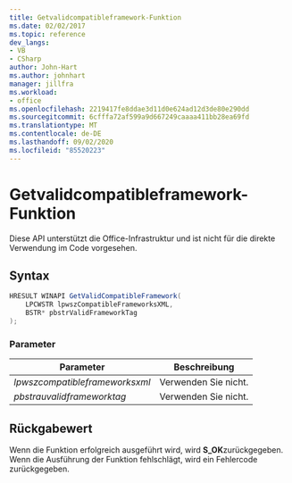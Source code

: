 ```yaml
---
title: Getvalidcompatibleframework-Funktion
ms.date: 02/02/2017
ms.topic: reference
dev_langs:
- VB
- CSharp
author: John-Hart
ms.author: johnhart
manager: jillfra
ms.workload:
- office
ms.openlocfilehash: 2219417fe8ddae3d11d0e624ad12d3de80e290dd
ms.sourcegitcommit: 6cfffa72af599a9d667249caaaa411bb28ea69fd
ms.translationtype: MT
ms.contentlocale: de-DE
ms.lasthandoff: 09/02/2020
ms.locfileid: "85520223"
---
```

# <a name="getvalidcompatibleframework-function"></a>Getvalidcompatibleframework-Funktion
  Diese API unterstützt die Office-Infrastruktur und ist nicht für die direkte Verwendung im Code vorgesehen.

## <a name="syntax"></a>Syntax

```csharp
HRESULT WINAPI GetValidCompatibleFramework(
    LPCWSTR lpwszCompatibleFrameworksXML,
    BSTR* pbstrValidFrameworkTag
);
```

### <a name="parameters"></a>Parameter

|Parameter|Beschreibung|
|---------------|-----------------|
|*lpwszcompatibleframeworksxml*|Verwenden Sie nicht.|
|*pbstrauvalidframeworktag*|Verwenden Sie nicht.|

## <a name="return-value"></a>Rückgabewert
 Wenn die Funktion erfolgreich ausgeführt wird, wird **S_OK**zurückgegeben. Wenn die Ausführung der Funktion fehlschlägt, wird ein Fehlercode zurückgegeben.
